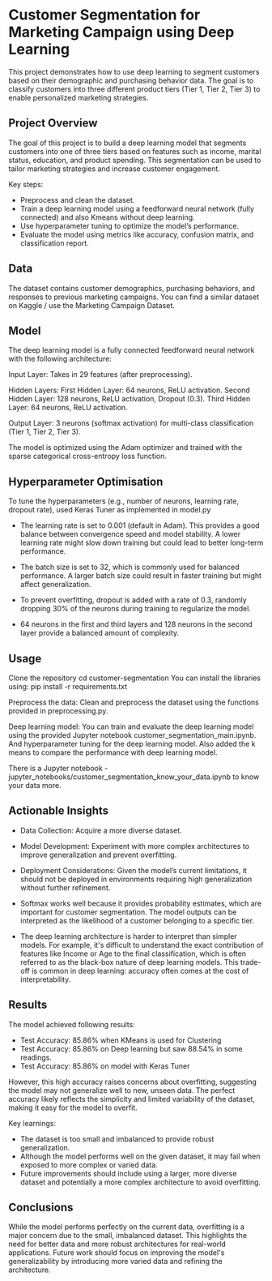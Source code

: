 # Customer Segmentation for Marketing Campaign using Deep Learning

 This project demonstrates how to use deep learning to segment customers based on their demographic and purchasing behavior data. The goal is to classify customers into three different product tiers (Tier 1, Tier 2, Tier 3) to enable personalized marketing strategies.

## Project Overview

The goal of this project is to build a deep learning model that segments customers into one of three tiers based on features such as income, marital status, education, and product spending. This segmentation can be used to tailor marketing strategies and increase customer engagement.

Key steps:

- Preprocess and clean the dataset.
- Train a deep learning model using a feedforward neural network (fully connected) and also Kmeans without deep learning.
- Use hyperparameter tuning to optimize the model’s performance.
- Evaluate the model using metrics like accuracy, confusion matrix, and classification report.

## Data

The dataset contains customer demographics, purchasing behaviors, and responses to previous marketing campaigns.
You can find a similar dataset on Kaggle / use the Marketing Campaign Dataset.

## Model 

The deep learning model is a fully connected feedforward neural network with the following architecture:

Input Layer: Takes in 29 features (after preprocessing).

Hidden Layers:
First Hidden Layer: 64 neurons, ReLU activation.
Second Hidden Layer: 128 neurons, ReLU activation, Dropout (0.3).
Third Hidden Layer: 64 neurons, ReLU activation.

Output Layer: 3 neurons (softmax activation) for multi-class classification (Tier 1, Tier 2, Tier 3).

The model is optimized using the Adam optimizer and trained with the sparse categorical cross-entropy loss function.

## Hyperparameter Optimisation

To tune the hyperparameters (e.g., number of neurons, learning rate, dropout rate), used Keras Tuner as implemented in model.py

- The learning rate is set to 0.001 (default in Adam). This provides a good balance between convergence speed and model stability. A lower learning rate might slow down training but could lead to better long-term performance.

- The batch size is set to 32, which is commonly used for balanced performance. A larger batch size could result in faster training but might affect generalization.

- To prevent overfitting, dropout is added with a rate of 0.3, randomly dropping 30% of the neurons during training to regularize the model.

- 64 neurons in the first and third layers and 128 neurons in the second layer provide a balanced amount of complexity.

## Usage

Clone the repository
cd customer-segmentation
You can install the libraries using: pip install -r requirements.txt

Preprocess the data: Clean and preprocess the dataset using the functions provided in preprocessing.py.

Deep learning model: You can train and evaluate the deep learning model using the provided Jupyter notebook customer_segmentation_main.ipynb. And hyperparameter tuning for the deep learning model. Also added the k means to compare the performance with deep learning model.

There is a Jupyter notebook - jupyter_notebooks/customer_segmentation_know_your_data.ipynb to know your data more.

## Actionable Insights

- Data Collection: Acquire a more diverse dataset.

- Model Development: Experiment with more complex architectures to improve generalization and prevent overfitting.

- Deployment Considerations: Given the model’s current limitations, it should not be deployed in environments requiring high generalization without further refinement.

- Softmax works well because it provides probability estimates, which are important for customer segmentation. The model outputs can be interpreted as the likelihood of a customer belonging to a specific tier.

- The deep learning architecture is harder to interpret than simpler models. For example, it's difficult to understand the exact contribution of features like Income or Age to the final classification, which is often referred to as the black-box nature of deep learning models. This trade-off is common in deep learning: accuracy often comes at the cost of interpretability.

## Results

The model achieved following results:
- Test Accuracy: 85.86% when KMeans is used for Clustering
- Test Accuracy: 85.86% on Deep learning but saw 88.54% in some readings.
- Test Accuracy: 85.86% on model with Keras Tuner

However, this high accuracy raises concerns about overfitting, suggesting the model may not generalize well to new, unseen data. The perfect accuracy likely reflects the simplicity and limited variability of the dataset, making it easy for the model to overfit.

Key learnings:
- The dataset is too small and imbalanced to provide robust generalization.
- Although the model performs well on the given dataset, it may fail when exposed to more complex or varied data.
- Future improvements should include using a larger, more diverse dataset and potentially a more complex architecture to avoid overfitting.

## Conclusions

While the model performs perfectly on the current data, overfitting is a major concern due to the small, imbalanced dataset. This highlights the need for better data and more robust architectures for real-world applications. Future work should focus on improving the model's generalizability by introducing more varied data and refining the architecture.